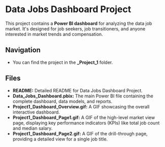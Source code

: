 # Data Jobs Dashboard Project

This project contains a **Power BI dashboard** for analyzing the data job market. It's designed for job seekers, job transitioners, and anyone interested in market trends and compensation.


## Navigation
- You can find the project in the **_Project_1** folder.

## Files
- **README:** Detailed README for Data Jobs Dashboard Project.
- **Data_Jobs_Dashboard.pbix:** The main Power BI file containing the complete dashboard, data models, and reports.
- **Project1_Dashboard_Overview.gif:** A GIF showcasing the overall interactive dashboard.
- **Project1_Dashboard_Page1.gif:** A GIF of the high-level market view page, displaying key performance indicators (KPIs) like total job count and median salary.
- **Project1_Dashboard_Page2.gif:** A GIF of the drill-through page, providing a detailed view for a single job title.
